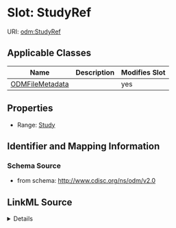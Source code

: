 # Slot: StudyRef

URI: [odm:StudyRef](http://www.cdisc.org/ns/odm/v2.0/StudyRef)



<!-- no inheritance hierarchy -->




## Applicable Classes

| Name | Description | Modifies Slot |
| --- | --- | --- |
[ODMFileMetadata](ODMFileMetadata.md) |  |  yes  |







## Properties

* Range: [Study](Study.md)





## Identifier and Mapping Information







### Schema Source


* from schema: http://www.cdisc.org/ns/odm/v2.0




## LinkML Source

<details>
```yaml
name: StudyRef
from_schema: http://www.cdisc.org/ns/odm/v2.0
rank: 1000
alias: StudyRef
domain_of:
- ODMFileMetadata
range: Study

```
</details>